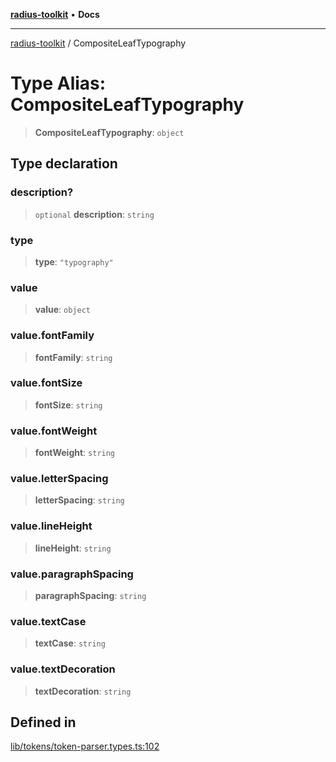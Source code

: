 [**radius-toolkit**](../README.md) • **Docs**

***

[radius-toolkit](../globals.md) / CompositeLeafTypography

# Type Alias: CompositeLeafTypography

> **CompositeLeafTypography**: `object`

## Type declaration

### description?

> `optional` **description**: `string`

### type

> **type**: `"typography"`

### value

> **value**: `object`

### value.fontFamily

> **fontFamily**: `string`

### value.fontSize

> **fontSize**: `string`

### value.fontWeight

> **fontWeight**: `string`

### value.letterSpacing

> **letterSpacing**: `string`

### value.lineHeight

> **lineHeight**: `string`

### value.paragraphSpacing

> **paragraphSpacing**: `string`

### value.textCase

> **textCase**: `string`

### value.textDecoration

> **textDecoration**: `string`

## Defined in

[lib/tokens/token-parser.types.ts:102](https://github.com/rangle/radius-token-tango/blob/0fa25351e79af51a833bcebadbd83e27a9791a4f/packages/radius-toolkit/src/lib/tokens/token-parser.types.ts#L102)
